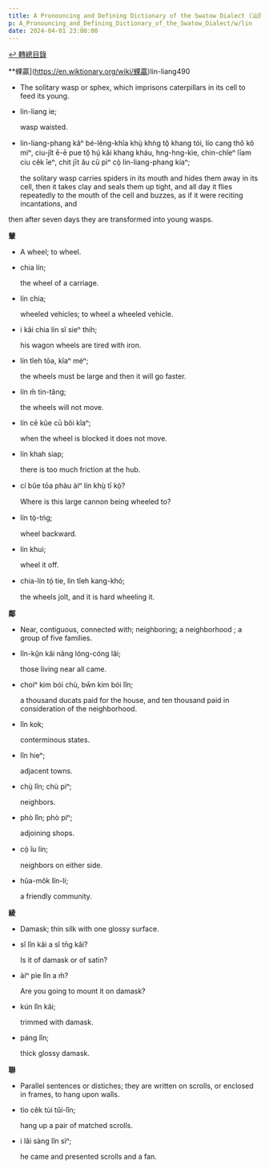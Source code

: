 ```yaml
---
title: A Pronouncing and Defining Dictionary of the Swatow Dialect (汕頭方言音義字典) / lin
p: A_Pronouncing_and_Defining_Dictionary_of_the_Swatow_Dialect/w/lin
date: 2024-04-01 23:00:00
---
```


[↩️ 轉總目錄](/A_Pronouncing_and_Defining_Dictionary_of_the_Swatow_Dialect)


**蜾贏](https://en.wiktionary.org/wiki/蜾贏)lin-liang490
- The solitary wasp or sphex, which imprisons caterpillars in its cell to feed its young.

- lin-liang ie;

  wasp waisted.

- lin-liang-phang kâⁿ bé-lêng-khîa khṳ̀ khǹg tŏ̤  khang tói, lío cang thô kô miⁿ, ciu-jît ē-ē pue tŏ̤ hṳ́ kâi khang kháu,  hng-hng-kìe, chin-chĭeⁿ līam ciu cêk īeⁿ, chit jīt ău cū pìⁿ cò̤  lin-liang-phang kíaⁿ;

  the solitary wasp carries spiders in its mouth and hides them away in its cell, then it takes clay and seals them up  tight, and all day it flies repeatedly to the mouth of the cell and  buzzes, as if it were reciting incantations, and

then after seven days they are transformed into young wasps.

**輦**
- A wheel; to wheel.

- chia lín;

  the wheel of a carriage.

- lín chia;

  wheeled vehicles; to wheel a wheeled vehicle.

- i kâi chia lín sĭ sieⁿ thih;

  his wagon wheels are tired with iron.

- lín tîeh tōa, kîaⁿ méⁿ;

  the wheels must be large and then it will go faster.

- lín m̄ tin-tăng;

  the wheels will not move.

- lín cē kûe cū bŏi kîaⁿ;

  when the wheel is blocked it does not move.

- lín khah siap;

  there is too much friction at the hub.

- cí bûe tōa phàu àiⁿ lín khṳ̀ tī kò̤?

  Where is this large cannon being wheeled to?

- lín tò̤-tńg;

  wheel backward.

- lín khui;

  wheel it off.

- chia-lín tó̤ tie, lín tîeh kang-khó;

  the wheels jolt, and it is hard wheeling it.

**鄰**
- Near, contiguous, connected with; neighboring; a neighborhood ; a group of five families.

- lîn-kṳ̆n kâi nâng lóng-cóng lâi;

  those living near all came.

- choiⁿ kim bói chù, bw̄n kim bói lîn;

  a thousand ducats paid for the house, and ten thousand paid in consideration of the neighborhood.

- lîn kok;

  conterminous states.

- lîn hieⁿ;

  adjacent towns.

- chṳ̀ lîn; chù piⁿ;

  neighbors.

- phò lîn; phò piⁿ;

  adjoining shops.

- có̤ ĭu lín;

  neighbors on either side.

- hûa-môk lîn-lí;

  a friendly community.

**綾**
- Damask; thin silk with one glossy surface.

- sĭ lîn kâi a sĭ tn̄g kâi?

  Is it of damask or of satin?

- àiⁿ pìe lîn a m̆?

  Are you going to mount it on damask?

- kún lîn kâi;

  trimmed with damask.

- páng lîn;

  thick glossy damask.

**聯**
- Parallel sentences or distiches; they are written on scrolls, or enclosed in frames, to hang upon walls.

- tìo cêk tùi tûi-lîn;

  hang up a pair of matched scrolls.

- i lâi sàng lîn sìⁿ;

  he came and presented scrolls and a fan.